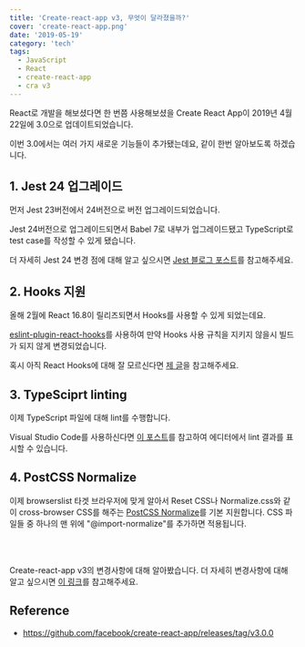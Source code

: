```yaml
---
title: 'Create-react-app v3, 무엇이 달라졌을까?'
cover: 'create-react-app.png'
date: '2019-05-19'
category: 'tech'
tags:
  - JavaScript
  - React
  - create-react-app
  - cra v3
---
```


React로 개발을 해보셨다면 한 번쯤 사용해보셨을 Create React App이 2019년 4월 22일에 3.0으로 업데이트되었습니다.

이번 3.0에서는 여러 가지 새로운 기능들이 추가됐는데요, 같이 한번 알아보도록 하겠습니다.

## 1. Jest 24 업그레이드

먼저 Jest 23버전에서 24버전으로 버전 업그레이드되었습니다.

Jest 24버전으로 업그레이드되면서 Babel 7로 내부가 업그레이드됐고 TypeScript로 test case를 작성할 수 있게 됐습니다.

더 자세히 Jest 24 변경 점에 대해 알고 싶으시면 [Jest 블로그 포스트](https://jestjs.io/blog/2019/01/25/jest-24-refreshing-polished-typescript-friendly)를 참고해주세요.

## 2. Hooks 지원

올해 2월에 React 16.8이 릴리즈되면서 Hooks를 사용할 수 있게 되었는데요.

[eslint-plugin-react-hooks](https://www.npmjs.com/package/eslint-plugin-react-hooks)를 사용하여 만약 Hooks 사용 규칙을 지키지 않을시 빌드가 되지 않게 변경되었습니다.

혹시 아직 React Hooks에 대해 잘 모르신다면 [제 글](https://john015.netlify.com/introducing-react-hooks)을 참고해주세요.

## 3. TypeSciprt linting

이제 TypeScript 파일에 대해 lint를 수행합니다.

Visual Studio Code를 사용하신다면 [이 포스트](https://facebook.github.io/create-react-app/docs/setting-up-your-editor#displaying-lint-output-in-the-editor)를 참고하여 에디터에서 lint 결과를 표시할 수 있습니다.

## 4. PostCSS Normalize

이제 browserslist 타겟 브라우저에 맞게 알아서 Reset CSS나 Normalize.css와 같이 cross-browser CSS를 해주는 [PostCSS Normalize](https://www.npmjs.com/package/postcss-normalize)를 기본 지원합니다.
CSS 파일들 중 하나의 맨 위에 "@import-normalize"를 추가하면 적용됩니다.

<br>
<br>

Create-react-app v3의 변경사항에 대해 알아봤습니다. 더 자세히 변경사항에 대해 알고 싶으시면 [이 링크](https://github.com/facebook/create-react-app/releases/tag/v3.0.0)를 참고해주세요.

## Reference

- https://github.com/facebook/create-react-app/releases/tag/v3.0.0
